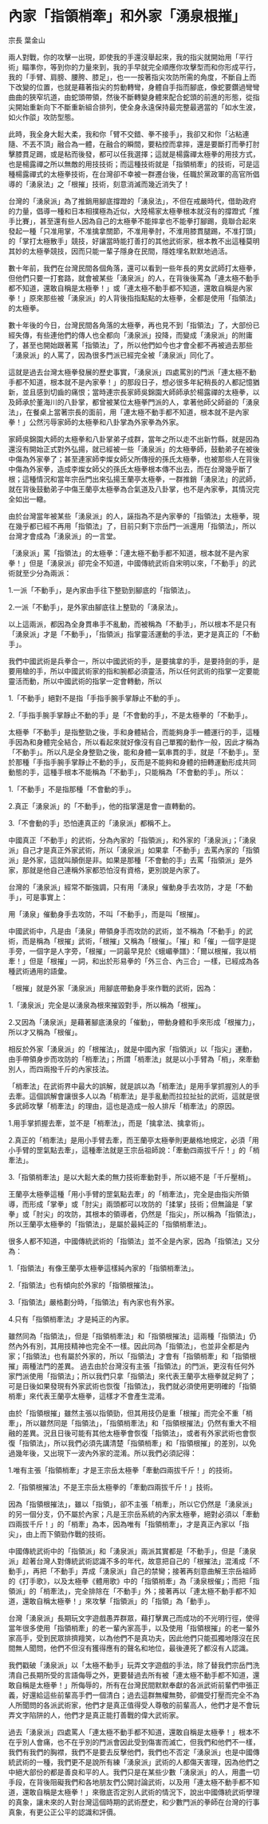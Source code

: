 # 內家「指領梢牽」和外家「湧泉根摧」

宗長
葉金山

兩人對戰，你的攻擊一出現，即使我的手還沒舉起來，我的指尖就開始用「平行術」瞄準你，等到你的力量來到，我的手早就完全順應你攻擊型而和你形成平行，我的「手臂、肩膀、腰胯、膝足」，也一一按著指尖攻防所需的角度，不斷自上而下改變的位置，也就是藉著指尖的剪動轉彎，身體自手指而腳底，像蛇要鑽過彎彎曲曲的狹窄坑道，由蛇頭帶領，然後不斷轉變身體來配合蛇頭的前進的形態，從指尖開始重新向下不斷重新組合排列，使全身永遠保持最完整最適當的「如水生波，如火作燄」攻防型態。

此時，我全身大鬆大柔，我和你「臂不交錯、拳不接手」，我卻又和你「沾粘連隨、不丟不頂」融合為一體，在融合的瞬間，要粘控而拿摔，還是要斷打而拳打肘擊膝貫足踢，或是粘而後發，都可以任我選擇；這就是楊露禪太極拳的用技方式，也是楊露禪之所以無敵的用技技術；而這種技術就是「指領梢牽」的技術，可是這種楊露禪式的太極拳技術，在台灣卻不幸被一群遷台後，任職於黨政軍的高官所倡導的「湧泉法」之「根摧」技術，刻意消滅而幾近消失了！

台灣的「湧泉派」為了推銷用腳底撐蹬的「湧泉法」，不但在戒嚴時代，借助政府的力量，倡導一種和日本相撲極為近似，大陸楊家太極拳根本就沒有的撐蹬式「推手比賽」，甚至還有些人因為自己的太極拳不能摔拿也不能拳打腳踢，竟聯合起來發起一種「只准用掌，不准擒拿關節，不准用拳肘，不淮用膝貫腿踢，不准打頭」的「掌打太極散手」競技，好讓當時能打善打的其他武術家，根本教不出這種莫明其妙的太極拳競技，因而只能一輩子隱身在民間，隱姓埋名默默地過活。

數十年前，我們在台灣民間各個角落，還可以看到一些年長的男女武師打太極拳，但他們只要一打套路，就會被某些「湧泉派」的人，在背後後罵為「連太極不動手都不知道，還敢自稱是太極拳！」或「連太極不動手都不知道，還敢自稱是內家拳！」原來那些被「湧泉派」的人背後指指點點的太極拳，全都是使用「指領法」的太極拳。

數十年後的今日，台灣民間各角落的太極拳，再也見不到「指領法」了，大部份已經失傳，有些連他們的傳人也全都向「湧泉派」投降，而變成「湧泉派」的附庸了，甚至也開始跟著罵「指領法」了，所以他們如今也才會全都不再被過去那些「湧泉派」的人罵了，因為很多門派已經完全被「湧泉派」同化了。

這就是過去台灣太極拳發展的歷史事實，「湧泉派」四處罵別的門派「連太極不動手都不知道，根本就不是內家拳！」的那段日子，想必很多年紀稍長的人都記憶猶新，並且感到切齒的痛恨；當時連宗長家師吳錦園大師師承於楊露禪的太極拳，以及師承於董海川的八卦掌，都曾被某位太極拳門派的人，拿著他師父師爺的「湧泉法」，在餐桌上當著宗長的面前，用「連太極不動手都不知道，根本就不是內家拳！」公然污辱家師的太極拳和八卦掌為外家拳為外家。

家師吳錦園大師的太極拳和八卦掌弟子成群，當年之所以走不出新竹縣，就是因為還沒有開始正式對外弘揚，就已經被一些「湧泉派」的太極拳師，鼓動弟子在被後中傷為外家拳了；甚至連家師李燦女師父所傳授的孫氏太極拳，也被那些人在背後中傷為外家拳，造成李燦女師父的孫氏太極拳根本傳不出去，而在台灣幾乎斷了根；這種情況和當年宗岳門出來弘揚王蘭亭太極拳，一群推銷「湧泉法」的武師，就在背後鼓動弟子中傷王蘭亭太極拳為合氣道及八卦掌，也不是內家拳，其情況完全如出一轍。

由於台灣當年被某些「湧泉派」的人，誣指為不是內家拳的「指領法」太極拳，現在幾乎都已經不再用「指領法」了，目前只剩下宗岳門一派還用「指領法」，所以台灣才會成為「湧泉派」的一言堂。

「湧泉派」罵「指領法」的太極拳：「連太極不動手都不知道，根本就不是內家拳！」但是「湧泉派」卻完全不知道，中國傳統武術自宋明以來，「不動手」的武術就至少分為兩派：

1.一派「不動手」，是內家由手往下整勁到腳底的「指領法」。

2.一派「不動手」，是外家由腳底往上整勁的「湧泉法」。

以上這兩派，都因為全身貫串手不亂動，而被稱為「不動手」，所以根本不是只有「湧泉派」才是「不動手」，「指領派」指掌靈活運動的手法，更才是真正的「不動手」。

我們中國武術是兵拳合一，所以中國武術的手，是要擒拿的手，是要持劍的手，是要用槍的手，所以中國武術家的指和腕都必須靈活，所以任何武術的指掌一定要能靈活而動，所以中國武術的指掌一定會轉動，所以

1.「不動手」絕對不是指「手指手腕手掌靜止不動的手」。

2.「手指手腕手掌靜止不動的手」是「不會動的手」，不是太極拳的「不動手」。

太極拳「不動手」是指整勁之後，手和身體結合，而能夠身手一體運行的手，這種手因為和身體完全結合，所以看起來就好像沒有自己單獨的動作一般，因此才稱為「不動手」。所以凡是全身整勁之後，能和身體一氣串貫的手，就是「不動手」。至於那種「手指手腕手掌靜止不動的手」，反而是不能夠和身體的扭轉運動形成共同動態的手，這種手根本不能稱為「不動手」，只能稱為「不會動的手」。所以：

1.「不動手」不是指那種「不會動的手」。

2.真正「湧泉派」的「不動手」，他的指掌還是會一直轉動的。

3.「不會動的手」恐怕連真正的「湧泉派」都稱不上。

中國真正「不動手」的武術，分為內家的「指領派」，和外家的「湧泉派」；「湧泉派」自己才是真正外家武術，所以「湧泉派」如果拿「不動手」去罵內家的「指領派」是外家，這就叫顛倒是非。如果是那種「不會動的手」去罵「指領派」是外家，那就是他自己連稱外家都恐怕沒有資格，更別說是內家了。

台灣的「湧泉派」經常不斷強調，只有用「湧泉」催動身手去攻防，才是「不動手」，可是事實上：

 

用「湧泉」催動身手去攻防，不叫「不動手」，而是叫「根摧」。

 

中國武術中，凡是由「湧泉」帶領身手而攻防的武術，並不稱為「不動手」的武術，而是稱為「根摧」武術，「根摧」又稱為「根催」。「摧」和「催」一個字是提手旁，一個字是人字旁，「根摧」一詞最早見於《蛾嵋拳譜》：「爾以根摧，我以梢牽！」但是「根摧」一詞，和出於形易拳的「外三合、內三合」一樣，已經成為各種武術通用的語彙。

「根摧」就是外家「湧泉派」用腳底帶動身手來作戰的武術，因為：

1.「湧泉派」完全是以湧泉為根來摧毀對手，所以稱為「根摧」。

2.又因為「湧泉派」是藉著腳底湧泉的「催動」，帶動身體和手來形成「根摧力」，所以才又稱為「根催」。

相反於外家「湧泉派」的「根摧法」，就是中國內家「指領派」以「指尖」運動，由手帶領身步而攻防的「梢牽法」；所謂「梢牽法」就是以小手臂為「梢」，來牽動別人，而四兩撥千斤的內家技法。

「梢牽法」在武術界中最大的誤解，就是誤以為「梢牽法」是用手掌抓握別人的手去牽。這個誤解會讓很多人以為「梢牽法」是手亂動而拉拉扯扯的武術，這就是很多武師攻擊「梢牽法」的理由，這也是造成一般人排斥「梢牽法」的原因。

1.用手掌抓握去牽，並不是「梢牽法」，而是「擒拿法、擒拿術」。

2.真正的「梢牽法」是用小手臂去牽，而王蘭亭太極拳則更嚴格地規定，必須「用小手臂的罡氣點去牽」，這種牽法就是王宗岳祖師說：「牽動四兩拔千斤！」的「梢牽法」。

3.「指領梢牽法」是以大鬆大柔的無力技術牽動對手，所以絕不是「千斤壓梢」。

王蘭亭太極拳這種「用小手臂的罡氣點去牽」的「梢牽法」，完全是由指尖所領導，而形成「掌拳」或「肘尖」兩頭都可以攻防的「揉掌」技術；但無論是「掌拳」或「肘尖」的攻防，其根本的領導者，仍然是「指尖」，所以稱為「指領法」，所以王蘭亭太極拳的「指領法」，是屬於最純正的「指領梢牽法」。

很多人都不知道，中國傳統武術的「指領法」並不全是內家，因為「指領法」又分為：

1.「指領法」有像王蘭亭太極拳這樣純內家的「指領梢牽法」。

2.「指領法」也有傾向於外家的「指領根摧法」。

3.「指領法」嚴格劃分時，「指領法」有內家也有外家。

4.只有「指領梢牽法」才是純正的內家。

雖然同為「指領法」，但是「指領梢牽法」和「指領根摧法」這兩種「指領法」仍然內外有別，其用技精神也完全不一樣。因此同為「指領法」，也並非全都是內家；「指領法」也有屬於外家的，所以「指領法」才會有「指領梢牽」和「指領根摧」兩種法門的差異。
過去由於台灣沒有主張「指領法」的門派，更沒有任何外家門派使用「指領法」；所以我們只拿「指領法」來代表王蘭亭太極拳就足夠了；可是日後如果發現有外家武術也恢復「指領法」，我們就必須使用更明確的「指領梢牽」來代表王蘭亭太極拳，這樣才不會產生混淆。

由於「指領根摧」雖然主張以指領勁，但其用技仍是重「根摧」而完全不重「梢牽」，所以雖然同是「指領法」，「指領梢牽法」和「指領根摧法」仍然有重大不相融的差異。況且日後可能有其他太極拳會恢復「指領法」，或者有外家武術也會恢復「指領法」，所以我們必須先講清楚「指領梢牽」和「指領根摧」的差別，以免過幾年後，又出現下一波內外家的混淆。所以我們必須記得：

1.唯有主張「指領梢牽」才是王宗岳太極拳「牽動四兩拔千斤！」的技術。

2.「指領根摧法」不是王宗岳太極拳的「牽動四兩拔千斤！」技術。

因為「指領根摧法」，雖以「指領」，卻不主張「梢牽」，所以它仍然是「湧泉派」的另一個分支，仍不屬於內家；凡是王宗岳系統的內家太極拳，絕對必須以「牽動四兩拔千斤！」的「梢牽」為本，因為唯有「指領梢牽」，才是真正內家以「指尖」，由上而下領勁作戰的技術。

中國傳統武術中的「指領派」和「湧泉派」兩派其實都是「不動手」，但是「湧泉派」趁著台灣人對傳統武術認識不多的年代，故意把自己的「根摧法」混淆成「不動手」，再把「不動手」弄成「湧泉派」自己的禁臠；接著再刻意曲解王宗岳祖師的《打手歌》，以及太極拳《體用歌》中的「指領梢牽」為「湧泉根催」；而把「指領派」的「梢牽法」，完全排除在「不動手」外；接著再以「連太極不動手都不知道，還敢自稱太極拳！」來攻擊「指領派」的「指領」為「動手」。

台灣「湧泉派」長期玩文字遊戲愚弄群眾，藉打擊異己而成功的不光明行徑，使得當年很多使用「指領梢牽」的老一輩內家高手，以及使用「指領根摧」的老一輩外家高手，受到民眾排擠羶笑，以為他們不是真功夫，因此他們只能孤獨地隱沒在民間無人聞問，他們不但沒有獲得應有的聲名和地位，最後連死了都沒有人認識。

我們戳破「湧泉派」以「太極不動手」玩弄文字遊戲的手法，除了替我們宗岳門洗清自己長期所受的言語侮辱之外，更要替過去所有被「連太極不動手都不知道，還敢自稱是太極拳！」所侮辱的，所有在台灣民間默默奉獻的各派武術前輩們申張正義，好還給這些前輩高手們一個清白；過去這群無權無勢，卻備受打壓而完全不為人所聞問的各派武術家，他們才是真正值得受人尊敬的前輩高人，他們才是不會玩弄文字陷阱的人，他們才是真正能打善戰的偉大武術家。

過去「湧泉派」四處罵人「連太極不動手都不知道，還敢自稱是太極拳！」根本不在乎別人會痛，也不在乎別的門派會因此受到傷害而滅亡，但我們和他們不一樣，我們有我們的胸襟，我們不是要去反擊他們，我們也不否定「湧泉派」也是中國傳統武術的一種，我們更不是說所有練「湧泉派」武術的人都傷天害理，因為他們之中絕大部份的都是善良和平的人。我們只是在某些少數「湧泉派」的人，用盡一切手段，在背後阻礙我們和各地朋友們公開討論武術，以及用「連太極不動手都不知道，還敢自稱是太極拳！」來徹底否定別人武術的情況下，說出中國傳統武術學理的真象，讓未來的人對台灣這個時期的武術歷史，和少數門派的拳師在台灣的行事真象，有更公正公平的認識和評價。
